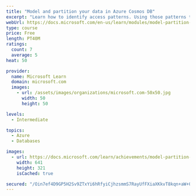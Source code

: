 ```yaml
---
title: "Model and partition your data in Azure Cosmos DB"
excerpt: "Learn how to identify access patterns. Using those patterns then you can learn to apply modeling and partition strategies to ensure an efficient and scalable deployment of your Azure Cosmos DB instance."
webUrl: https://docs.microsoft.com/en-us/learn/modules/model-partition-data-azure-cosmos-db/
type: course
price: Free
length: PT40M
ratings:
  count: 7
  average: 5
heat: 50

provider:
  name: Microsoft Learn
  domain: microsoft.com
  images:
    - url: /assets/images/organizations/microsoft.com-50x50.jpg
      width: 50
      height: 50

levels:
  - Intermediate

topics:
  - Azure
  - Databases

images:
  - url: https://docs.microsoft.com/learn/achievements/model-partition-data-azure-cosmos-db-social.png
    width: 641
    height: 321
    isCached: true

secured: "/Oin7ef4D9GP5H2Sv9ZTxYi6hRfyiCjhzsmmS7RayUfFXiaXKkvT8kqn+aW+0Xoe4OhAHVTCFgrh/d6nGOetPzBsL5iJl9mnm8aHfyzJnxJyDGGgeCtjsaAZ2sn8rVF5dKmpSPrReIWDCjFWmWAQGmKYyO6djnSmvG8bWn3NlpaCx3fib9Q0A0J667khxu92hs45ZkcXj14rI4YeEeG5vVBapSkjT2T4kHi0nnrx56fzTgRzHcU6Mbo+ILo2ldErjNRkr3jGgJg2znrTJlqwza9GbF2JEkltDYkOZ7H11NO14RKNWO0ZqYYgMvvQCDokCw25uXTjKejS8H+as4HpQAHySloja4semnzLIPxoiCsGdqGX+mxSLpNnluQxYEiWvsrUdNyhflVlq60Qf7zzJuYCBDfzFQaQtB8AaFBHNyg=;7NZOKAjH46wfIQZ6/VMASQ=="
---
```


